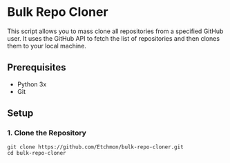# Bulk Repo Cloner

This script allows you to mass clone all repositories from a specified GitHub user. It uses the GitHub API to fetch the list of repositories and then clones them to your local machine.

## Prerequisites

- Python 3x
- Git

## Setup

### 1. Clone the Repository

```
git clone https://github.com/Etchmon/bulk-repo-cloner.git
cd bulk-repo-cloner
```
